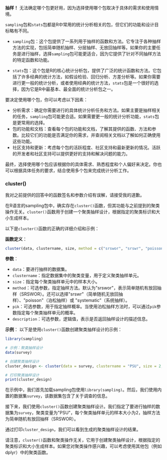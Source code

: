**抽样！**
无法确定哪个包更好用，因为选择使用哪个包取决于具体的需求和使用情境。

`sampling`包和`stats`包都是R中常用的统计分析相关的包，但它们的功能和设计目标略有不同。

- `sampling`包：这个包提供了一系列用于抽样的函数和方法。它专注于各种抽样方法的实现，包括简单随机抽样、分层抽样、无放回抽样等。如果你的主要任务是进行抽样，选择`sampling`包可能更适合，因为它提供了针对不同抽样方法的特定函数和功能。

- `stats`包：这个包是R的核心统计分析包，提供了广泛的统计函数和方法。它包括了许多经典的统计方法，如假设检验、回归分析、方差分析等。如果你需要进行更一般的统计分析，或者使用经典的统计方法，`stats`包是一个很好的选择，因为它是R中最基本、最全面的统计分析包之一。

要决定使用哪个包，你可以考虑以下因素：

- 分析需求：确定你需要进行的具体统计分析任务和方法。如果主要是抽样相关的任务，`sampling`包可能更合适。如果需要更一般的统计分析功能，`stats`包是更常用的选择。
- 包的功能和文档：查看每个包的功能和文档，了解其提供的函数、方法和参数。比较它们的功能是否满足你的需求，并查阅相关文档以了解如何正确使用这些功能。
- 社区支持和更新：考虑每个包的活跃程度、社区支持和最新更新的情况。活跃的开发者和社区支持可以提供更好的支持和解决问题的能力。

最终，选择使用哪个包应该根据你的具体需求、熟悉程度和个人偏好来决定。你也可以根据具体任务的要求，结合使用多个包来完成统计分析工作。

### cluster()
我对之前提供的回答中的函数签名和参数介绍有误解，请接受我的道歉。

在R语言的sampling包中，确实存在`cluster()`函数，但其功能与之前提到的聚类操作无关。`cluster()`函数用于创建一个聚类抽样设计，根据指定的聚类标识和大小生成样本。

以下是`cluster()`函数的正确的详细介绍和示例：

**函数定义**：
```R
cluster(data, clustername, size, method = c("srswor", "srswr", "poisson", "systematic"), pik, description = FALSE)
```

**参数**：
- `data`：要进行抽样的数据集。
- `clustername`：指定数据集中的聚类变量，用于定义聚类抽样单元。
- `size`：指定每个聚类抽样单元中的样本大小。
- `method`：可选参数，指定抽样方法。默认为"srswor"，表示简单随机有放回抽样（SRSWOR）。还可以选择"srswr"（简单随机无放回抽样）、"poisson"（泊松抽样）或 "systematic"（系统抽样）。
- `pik`：可选参数，用于指定抽样概率。当使用泊松抽样方法时，可以通过`pik`参数指定每个聚类抽样单元的概率。
- `description`：可选参数，逻辑值，表示是否返回抽样设计的描述信息。

**示例**：
以下是使用`cluster()`函数创建聚类抽样设计的示例：

```R
library(sampling)

# 示例：聚类抽样设计
data(survey)

# 创建聚类抽样设计
cluster_design <- cluster(data = survey, clustername = "PSU", size = 2, method = "srswor")

# 打印聚类抽样设计
print(cluster_design)
```

在示例中，我们首先加载sampling包使用`library(sampling)`。然后，我们使用内置的数据集`survey`，该数据集包含了关于调查的信息。

接下来，我们使用`cluster()`函数创建聚类抽样设计。我们指定了要进行抽样的数据集为`survey`，聚类变量为"PSU"，每个聚类抽样单元的样本大小为2，抽样方法为简单随机有放回抽样（SRSWOR）。

通过打印`cluster_design`，我们可以看到生成的聚类抽样设计的结果。

请注意，`cluster()`函数和聚类操作无关，它用于创建聚类抽样设计，根据指定的聚类标识和大小生成样本。如果您对聚类操作感兴趣，可以考虑使用其他包（例如dplyr）中的聚类函数。